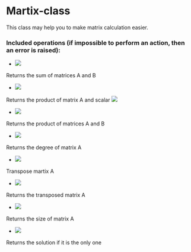 # Martix-class

This class may help you to make matrix calculation easier.

### Included operations (if impossible to perform an action, then an error is raised):

- <img src="https://latex.codecogs.com/gif.latex?A%20+%20B:%20\;%20A,B,%20C%20\in%20Mat_{m%20\times%20n}" /> 
Returns the sum of matrices A and B


- <img src="https://latex.codecogs.com/gif.latex?A\cdot\lambda%20:A\in%20Mat_{m\times%20n},\lambda%20\in%20R^n" /> 
Returns the product of matrix A and scalar <img src="https://latex.codecogs.com/gif.latex?\lambda" />


- <img src="https://latex.codecogs.com/gif.latex?A\cdot%20B%20:A\in%20Mat_{m\times%20n},B\in%20Mat_{n\times%20p}" /> 
Returns the product of matrices A and B


- <img src="https://latex.codecogs.com/gif.latex?A^n,n\in%20N,A\in%20M_n" />
Returns the degree of matrix A


- <img src="https://latex.codecogs.com/gif.latex?A.transpose" />
Transpose martix A


- <img src="https://latex.codecogs.com/gif.latex?A.transposed" /> 
Returns the transposed matrix A


- <img src="https://latex.codecogs.com/gif.latex?A.size" />
Returns the size of matrix A



- <img src="https://latex.codecogs.com/gif.latex?A.solve(B),A\in%20Mat_{m\times%20n},B\in%20Mat_{m\times%201}" />
Returns the solution if it is the only one





